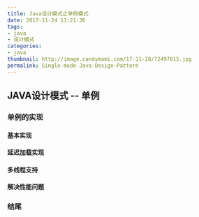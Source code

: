 ```yaml
---
title: Java设计模式之单例模式
date: 2017-11-24 11:21:36
tags: 
- java
- 设计模式
categories:
- java
thumbnail: http://image.candymami.com/17-11-28/72497815.jpg
permalink: Single-mode-Java-Design-Pattern
---
```


JAVA设计模式 -- 单例
----

### 单例的实现

#### 基本实现

#### 延迟加载实现

#### 多线程支持

#### 解决性能问题

### 结尾


